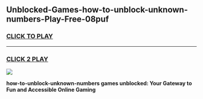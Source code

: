 
## Unblocked-Games-how-to-unblock-unknown-numbers-Play-Free-08puf
<h3>
<a href="https://premium76.site?title=how-to-unblock-unknown-numbers&ref=18A1">CLICK TO PLAY</a></h3>
<hr>

<h3>
<a href="https://premium76.site?title=how-to-unblock-unknown-numbers&ref=18A1">CLICK 2 PLAY</a>
  
</h3>

<a href="https://premium76.site?title=how-to-unblock-unknown-numbers&ref=18A1"><img src="https://clearcache.store/games.png"></a>


**how-to-unblock-unknown-numbers games unblocked: Your Gateway to Fun and Accessible Online Gaming**
